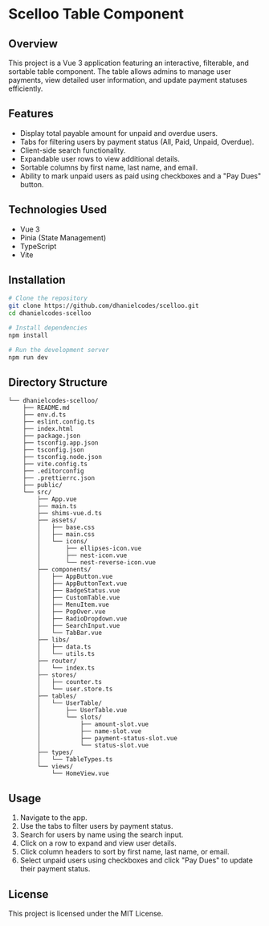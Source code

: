 # Scelloo Table Component

## Overview

This project is a Vue 3 application featuring an interactive, filterable, and sortable table component. The table allows admins to manage user payments, view detailed user information, and update payment statuses efficiently.

## Features

- Display total payable amount for unpaid and overdue users.
- Tabs for filtering users by payment status (All, Paid, Unpaid, Overdue).
- Client-side search functionality.
- Expandable user rows to view additional details.
- Sortable columns by first name, last name, and email.
- Ability to mark unpaid users as paid using checkboxes and a "Pay Dues" button.

## Technologies Used

- Vue 3
- Pinia (State Management)
- TypeScript
- Vite

## Installation

```sh
# Clone the repository
git clone https://github.com/dhanielcodes/scelloo.git
cd dhanielcodes-scelloo

# Install dependencies
npm install

# Run the development server
npm run dev
```

## Directory Structure

```
└── dhanielcodes-scelloo/
    ├── README.md
    ├── env.d.ts
    ├── eslint.config.ts
    ├── index.html
    ├── package.json
    ├── tsconfig.app.json
    ├── tsconfig.json
    ├── tsconfig.node.json
    ├── vite.config.ts
    ├── .editorconfig
    ├── .prettierrc.json
    ├── public/
    └── src/
        ├── App.vue
        ├── main.ts
        ├── shims-vue.d.ts
        ├── assets/
        │   ├── base.css
        │   ├── main.css
        │   └── icons/
        │       ├── ellipses-icon.vue
        │       ├── nest-icon.vue
        │       └── nest-reverse-icon.vue
        ├── components/
        │   ├── AppButton.vue
        │   ├── AppButtonText.vue
        │   ├── BadgeStatus.vue
        │   ├── CustomTable.vue
        │   ├── MenuItem.vue
        │   ├── PopOver.vue
        │   ├── RadioDropdown.vue
        │   ├── SearchInput.vue
        │   └── TabBar.vue
        ├── libs/
        │   ├── data.ts
        │   └── utils.ts
        ├── router/
        │   └── index.ts
        ├── stores/
        │   ├── counter.ts
        │   └── user.store.ts
        ├── tables/
        │   └── UserTable/
        │       ├── UserTable.vue
        │       └── slots/
        │           ├── amount-slot.vue
        │           ├── name-slot.vue
        │           ├── payment-status-slot.vue
        │           └── status-slot.vue
        ├── types/
        │   └── TableTypes.ts
        └── views/
            └── HomeView.vue
```

## Usage

1. Navigate to the app.
2. Use the tabs to filter users by payment status.
3. Search for users by name using the search input.
4. Click on a row to expand and view user details.
5. Click column headers to sort by first name, last name, or email.
6. Select unpaid users using checkboxes and click "Pay Dues" to update their payment status.

## License

This project is licensed under the MIT License.

